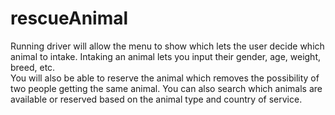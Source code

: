 # rescueAnimal

Running driver will allow the menu to show which lets the user decide which animal to intake. Intaking an animal lets you input their gender, age, weight, breed, etc.    
You will also be able to reserve the animal which removes the possibility of two people getting the same animal. 
You can also search which animals are available or reserved based on the animal type and country of service.
